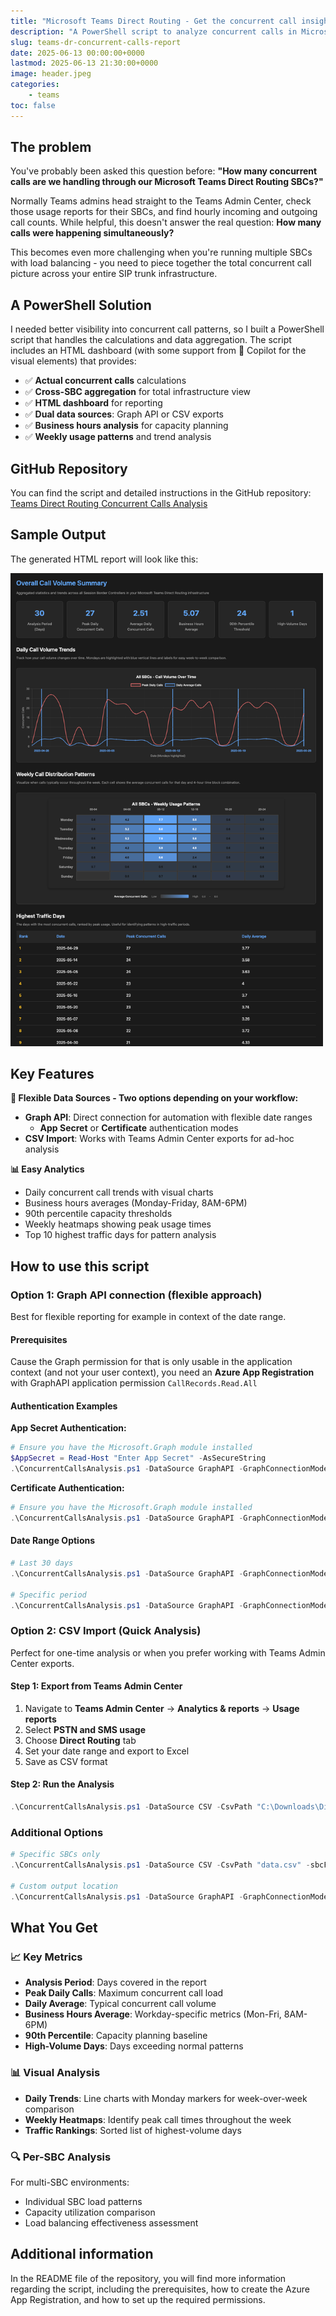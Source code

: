 ```yaml
---
title: "Microsoft Teams Direct Routing - Get the concurrent call insights 📞"
description: "A PowerShell script to analyze concurrent calls in Microsoft Teams Direct Routing environments"
slug: teams-dr-concurrent-calls-report
date: 2025-06-13 00:00:00+0000
lastmod: 2025-06-13 21:30:00+0000
image: header.jpeg
categories:
    - teams
toc: false
---
```


## The problem 
You've probably been asked this question before: **"How many concurrent calls are we handling through our Microsoft Teams Direct Routing SBCs?"**

Normally Teams admins head straight to the Teams Admin Center, check those usage reports for their SBCs, and find hourly incoming and outgoing call counts. While helpful, this doesn't answer the real question: **How many calls were happening simultaneously?**

This becomes even more challenging when you're running multiple SBCs with load balancing - you need to piece together the total concurrent call picture across your entire SIP trunk infrastructure.

## A PowerShell Solution
I needed better visibility into concurrent call patterns, so I built a PowerShell script that handles the calculations and data aggregation. The script includes an HTML dashboard (with some support from 🤖 Copilot for the visual elements) that provides:

- ✅ **Actual concurrent calls** calculations
- ✅ **Cross-SBC aggregation** for total infrastructure view
- ✅ **HTML dashboard** for reporting
- ✅ **Dual data sources**: Graph API or CSV exports
- ✅ **Business hours analysis** for capacity planning
- ✅ **Weekly usage patterns** and trend analysis



## GitHub Repository
You can find the script and detailed instructions in the GitHub repository: [Teams Direct Routing Concurrent Calls Analysis](https://github.com/t-nebel/dr-concurrent-calls-report)

## Sample Output

The generated HTML report will look like this:

<a href="screenshot_overview.png" target="_blank"><img src="screenshot_overview.png" width="500" alt="Sample Output Screenshot"></a>

## Key Features

**🔄 Flexible Data Sources - Two options depending on your workflow:**
- **Graph API**: Direct connection for automation with flexible date ranges
  - **App Secret** or **Certificate** authentication modes
- **CSV Import**: Works with Teams Admin Center exports for ad-hoc analysis

**📊 Easy Analytics**
- Daily concurrent call trends with visual charts
- Business hours averages (Monday-Friday, 8AM-6PM)
- 90th percentile capacity thresholds
- Weekly heatmaps showing peak usage times
- Top 10 highest traffic days for pattern analysis

## How to use this script

### Option 1: Graph API connection (flexible approach)

Best for flexible reporting for example in context of the date range.

#### Prerequisites
Cause the Graph permission for that is only usable in the application context (and not your user context), you need an **Azure App Registration** with GraphAPI application permission `CallRecords.Read.All`

#### Authentication Examples

**App Secret Authentication:**
```powershell
# Ensure you have the Microsoft.Graph module installed
$AppSecret = Read-Host "Enter App Secret" -AsSecureString
.\ConcurrentCallsAnalysis.ps1 -DataSource GraphAPI -GraphConnectionMode AppSecret -AppId "your-app-id" -TenantId "your-tenant-id" -AppSecret $AppSecret
```

**Certificate Authentication:**
```powershell
# Ensure you have the Microsoft.Graph module installed
.\ConcurrentCallsAnalysis.ps1 -DataSource GraphAPI -GraphConnectionMode Certificate -AppId "your-app-id" -TenantId "your-tenant-id" -CertificateThumbprint "cert-thumbprint"
```

#### Date Range Options
```powershell
# Last 30 days
.\ConcurrentCallsAnalysis.ps1 -DataSource GraphAPI -GraphConnectionMode AppSecret -AppId "..." -TenantId "..." -AppSecret $secret -startDate (Get-Date).AddDays(-30)

# Specific period
.\ConcurrentCallsAnalysis.ps1 -DataSource GraphAPI -GraphConnectionMode AppSecret -AppId "..." -TenantId "..." -AppSecret $secret -startDate "2024-01-01" -endDate "2024-01-31"
```

### Option 2: CSV Import (Quick Analysis)

Perfect for one-time analysis or when you prefer working with Teams Admin Center exports.

#### Step 1: Export from Teams Admin Center
1. Navigate to **Teams Admin Center** → **Analytics & reports** → **Usage reports**
2. Select **PSTN and SMS usage**
3. Choose **Direct Routing** tab
4. Set your date range and export to Excel
5. Save as CSV format

#### Step 2: Run the Analysis
```powershell
.\ConcurrentCallsAnalysis.ps1 -DataSource CSV -CsvPath "C:\Downloads\DirectRoutingData.csv"
```

### Additional Options
```powershell
# Specific SBCs only
.\ConcurrentCallsAnalysis.ps1 -DataSource CSV -CsvPath "data.csv" -sbcFQDNs @("sbc1.domain.com", "sbc2.domain.com")

# Custom output location
.\ConcurrentCallsAnalysis.ps1 -DataSource GraphAPI -GraphConnectionMode AppSecret ... -outputPath "C:\Reports\TeamsAnalysis.html"
```

## What You Get

### 📈 Key Metrics
- **Analysis Period**: Days covered in the report
- **Peak Daily Calls**: Maximum concurrent call load
- **Daily Average**: Typical concurrent call volume
- **Business Hours Average**: Workday-specific metrics (Mon-Fri, 8AM-6PM)
- **90th Percentile**: Capacity planning baseline
- **High-Volume Days**: Days exceeding normal patterns

### 📊 Visual Analysis
- **Daily Trends**: Line charts with Monday markers for week-over-week comparison
- **Weekly Heatmaps**: Identify peak call times throughout the week
- **Traffic Rankings**: Sorted list of highest-volume days

### 🔍 Per-SBC Analysis
For multi-SBC environments:
- Individual SBC load patterns
- Capacity utilization comparison
- Load balancing effectiveness assessment

## Additional information
In the README file of the repository, you will find more information regarding the script, including the prerequisites, how to create the Azure App Registration, and how to set up the required permissions.



